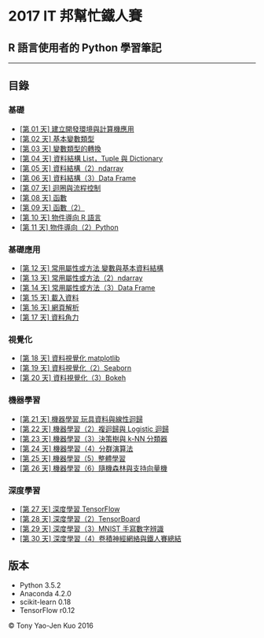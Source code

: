 # 2017 IT 邦幫忙鐵人賽

## R 語言使用者的 Python 學習筆記

---

## 目錄

### 基礎

- [[第 01 天] 建立開發環境與計算機應用](https://github.com/yaojenkuo/learn_python_for_a_r_user/blob/master/day01.md)
- [[第 02 天] 基本變數類型](https://github.com/yaojenkuo/learn_python_for_a_r_user/blob/master/day02.md)
- [[第 03 天] 變數類型的轉換](https://github.com/yaojenkuo/learn_python_for_a_r_user/blob/master/day03.md)
- [[第 04 天] 資料結構 List，Tuple 與 Dictionary](https://github.com/yaojenkuo/learn_python_for_a_r_user/blob/master/day04.md)
- [[第 05 天] 資料結構（2）ndarray](https://github.com/yaojenkuo/learn_python_for_a_r_user/blob/master/day05.md)
- [[第 06 天] 資料結構（3）Data Frame](https://github.com/yaojenkuo/learn_python_for_a_r_user/blob/master/day06.md)
- [[第 07 天] 迴圈與流程控制](https://github.com/yaojenkuo/learn_python_for_a_r_user/blob/master/day07.md)
- [[第 08 天] 函數](https://github.com/yaojenkuo/learn_python_for_a_r_user/blob/master/day08.md)
- [[第 09 天] 函數（2）](https://github.com/yaojenkuo/learn_python_for_a_r_user/blob/master/day09.md)
- [[第 10 天] 物件導向 R 語言](https://github.com/yaojenkuo/learn_python_for_a_r_user/blob/master/day10.md)
- [[第 11 天] 物件導向（2）Python](https://github.com/yaojenkuo/learn_python_for_a_r_user/blob/master/day11.md)

### 基礎應用

- [[第 12 天] 常用屬性或方法 變數與基本資料結構](https://github.com/yaojenkuo/learn_python_for_a_r_user/blob/master/day12.md)
- [[第 13 天] 常用屬性或方法（2）ndarray](https://github.com/yaojenkuo/learn_python_for_a_r_user/blob/master/day13.md)
- [[第 14 天] 常用屬性或方法（3）Data Frame](https://github.com/yaojenkuo/learn_python_for_a_r_user/blob/master/day14.md)
- [[第 15 天] 載入資料](https://github.com/yaojenkuo/learn_python_for_a_r_user/blob/master/day15.md)
- [[第 16 天] 網頁解析](https://github.com/yaojenkuo/learn_python_for_a_r_user/blob/master/day16.md)
- [[第 17 天] 資料角力](https://github.com/yaojenkuo/learn_python_for_a_r_user/blob/master/day17.md)

### 視覺化

- [[第 18 天] 資料視覺化 matplotlib](https://github.com/yaojenkuo/learn_python_for_a_r_user/blob/master/day18.md)
- [[第 19 天] 資料視覺化（2）Seaborn](https://github.com/yaojenkuo/learn_python_for_a_r_user/blob/master/day19.md)
- [[第 20 天] 資料視覺化（3）Bokeh](https://github.com/yaojenkuo/learn_python_for_a_r_user/blob/master/day20.md) 

### 機器學習

- [[第 21 天] 機器學習 玩具資料與線性迴歸](https://github.com/yaojenkuo/learn_python_for_a_r_user/blob/master/day21.md)
- [[第 22 天] 機器學習（2）複迴歸與 Logistic 迴歸](https://github.com/yaojenkuo/learn_python_for_a_r_user/blob/master/day22.md)
- [[第 23 天] 機器學習（3）決策樹與 k-NN 分類器](https://github.com/yaojenkuo/learn_python_for_a_r_user/blob/master/day23.md)
- [[第 24 天] 機器學習（4）分群演算法](https://github.com/yaojenkuo/learn_python_for_a_r_user/blob/master/day24.md)
- [[第 25 天] 機器學習（5）整體學習](https://github.com/yaojenkuo/learn_python_for_a_r_user/blob/master/day25.md)
- [[第 26 天] 機器學習（6）隨機森林與支持向量機](https://github.com/yaojenkuo/learn_python_for_a_r_user/blob/master/day26.md)

### 深度學習

- [[第 27 天] 深度學習 TensorFlow](https://github.com/yaojenkuo/learn_python_for_a_r_user/blob/master/day27.md)
- [[第 28 天] 深度學習（2）TensorBoard](https://github.com/yaojenkuo/learn_python_for_a_r_user/blob/master/day28.md)
- [[第 29 天] 深度學習（3）MNIST 手寫數字辨識](https://github.com/yaojenkuo/learn_python_for_a_r_user/blob/master/day29.md)
- [[第 30 天] 深度學習（4）卷積神經網絡與鐵人賽總結](https://github.com/yaojenkuo/learn_python_for_a_r_user/blob/master/day30.md)

## 版本

- Python 3.5.2
- Anaconda 4.2.0
- scikit-learn 0.18
- TensorFlow r0.12

&copy; Tony Yao-Jen Kuo 2016
